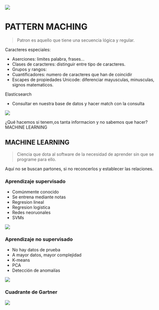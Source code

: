 ![](https://www.wi6labs.com/wp-content/uploads/2019/12/Machine-learning-logo-1.png)
# PATTERN MACHING
> Patron es aquello que tiene una secuencia lógica y regular.

Caracteres especiales:
- Aserciones: limites palabra, frases...
- Clases de caracteres: distinguir entre tipo de caracteres.
- Grupos y rangos: 
- Cuantificadores: numero de caracteres que han de coincidir
- Escapes de propiedades Unicode: diferenciar mayusculas, minusculas, signos matematicos.

Elasticsearch
- Consultar en nuestra base de datos y hacer match con la consulta

![](https://www.ochobitshacenunbyte.com/wp-content/uploads/2018/08/Elasticsearch-portada.jpg)

¿Qué hacemos si tenem,os tanta informacion y no sabemos que hacer?
MACHINE LEARNING

## MACHINE LEARNING
> Ciencia que dota al software de la necesidad de aprender sin que se programe para ello.

Aquí no se buscan partones, si no reconcerlos y establecer las relaciones.

### Aprendizaje supervisado
- Comúnmente conocido
- Se entrena mediante notas
- Regresion lineal
- Regresion logistica
- Redes neoruonales
- SVMs

![](https://www.diegocalvo.es/wp-content/uploads/2019/03/aprendizaje_supervisado.png)
### Aprendizaje no supervisado
- No hay datos de prueba
- A mayor datos, mayor complejidad
- K-means
- PCA
- Detección de anomalías

![](https://www.diegocalvo.es/wp-content/uploads/2019/03/aprendizaje_no_supervisado.png)

### Cuadrante de Gartner

![](https://es.mathworks.com/campaigns/offers/gartner-mq-2021-data-science-machine-learning-platforms/_jcr_content/mainParsys/image.adapt.full.medium.png/1661410960999.png)

